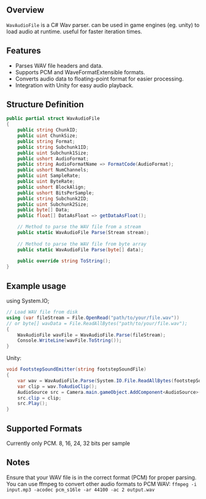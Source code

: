 ## Overview
`WavAudioFile` is a C# Wav parser. can be used in game engines (eg. unity) to load audio at runtime. useful for faster iteration times.

## Features
- Parses WAV file headers and data.
- Supports PCM and WaveFormatExtensible formats.
- Converts audio data to floating-point format for easier processing.
- Integration with Unity for easy audio playback.

## Structure Definition

```csharp
public partial struct WavAudioFile
{
    public string ChunkID;
    public uint ChunkSize;
    public string Format;
    public string Subchunk1ID;
    public uint Subchunk1Size;
    public ushort AudioFormat;
    public string AudioFormatName => FormatCode(AudioFormat);
    public ushort NumChannels;
    public uint SampleRate;
    public uint ByteRate;
    public ushort BlockAlign;
    public ushort BitsPerSample;
    public string Subchunk2ID;
    public uint Subchunk2Size;
    public byte[] Data;
    public float[] DataAsFloat => getDataAsFloat();

    // Method to parse the WAV file from a stream
    public static WavAudioFile Parse(Stream stream);
    
    // Method to parse the WAV file from byte array
    public static WavAudioFile Parse(byte[] data);
    
    public override string ToString();
}
```

## Example usage
using System.IO;

```csharp
// Load WAV file from disk
using (var fileStream = File.OpenRead("path/to/your/file.wav"))
// or byte[] wavData = File.ReadAllBytes("path/to/your/file.wav");
{
    WavAudioFile wavFile = WavAudioFile.Parse(fileStream);
    Console.WriteLine(wavFile.ToString());
}
```
Unity:
```csharp
void FootstepSoundEmitter(string footstepSoundFile)
{
    var wav = WavAudioFile.Parse(System.IO.File.ReadAllBytes(footstepSoundFile));
    var clip = wav.ToAudioClip();
    AudioSource src = Camera.main.gameObject.AddComponent<AudioSource>();
    src.clip = clip;
    src.Play();
}
```

## Supported Formats
Currently only PCM. 8, 16, 24, 32 bits per sample

## Notes
Ensure that your WAV file is in the correct format (PCM) for proper parsing.
You can use ffmpeg to convert other audio formats to PCM WAV:
```ffmpeg -i input.mp3 -acodec pcm_s16le -ar 44100 -ac 2 output.wav```
